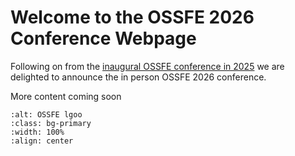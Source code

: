 # Welcome to the OSSFE 2026 Conference Webpage

Following on from the [inaugural OSSFE conference in 2025](https://ossfe.github.io/) we are delighted to announce the in person OSSFE 2026 conference.

More content coming soon

```{image} logo.png
:alt: OSSFE lgoo
:class: bg-primary
:width: 100%
:align: center
```

<!-- ```{tableofcontents}
``` -->
